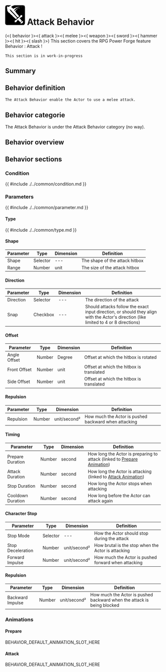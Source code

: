 # ![behavior_icon.png](../../../../../../../../media/user_manual/game_mecanics/behaviors/icons/Attack.png) Attack Behavior
(<( behavior )><( attack )><( melee )><( weapon )><( sword )><( hammer )><( hit )><( slash )>)
This section covers the RPG Power Forge feature Behavior : Attack !

```admonish warning title="Working, working ..."
This section is in work-in-progress
```

## Summary

## Behavior definition
```admonish summary title="Attack Behavior"
The Attack Behavior enable the Actor to use a melee attack.
```

## Behavior categorie
The Attack Behavior is under the Attack Behavior category (no way).
## Behavior overview

## Behavior sections

### Condition
{{ #include ./../common/condition.md }}

### Parameters
{{ #include ./../common/parameter.md }}

#### Type
{{ #include ./../common/type.md }}

#### Shape
Parameter | Type | Dimension | Definition
---|---|---|---
Shape|Selector| --- |The shape of the attack hitbox
Range|Number|unit|The size of the attack hitbox
#### Direction
Parameter | Type | Dimension | Definition
---|---|---|---
Direction|Selector|---|The direction of the attack
Snap|Checkbox|---|Should attacks follow the exact input direction, or should they align with the Actor's direction (like limited to 4 or 8 directions)
#### Offset
Parameter | Type | Dimension|Definition
---|---|---|---
Angle Offset|Number|Degree|Offset at which the hitbox is rotated
Front Offset|Number|unit|Offset at which the hitbox is translated
Side Offset|Number|unit|Offset at which the hitbox is translated
#### Repulsion
Parameter | Type | Dimension|Definition
---|---|---|---
Repulsion|Number|unit/second²|How much the Actor is pushed backward when attacking
#### Timing
Parameter | Type | Dimension|Definition
---|---|---|---
Prepare Duration|Number|second|How long the Actor is preparing to attack (linked to [Prepare Animation](#{Prepare}))
Attack Duration|Number|second|How long the Actor is attacking (linked to [Attack Animation](#{Attack}))
Stop Duration|Number|second|How long the Actor stops when attacking
Cooldown Duration|Number|second|How long before the Actor can attack again
#### Character Stop
Parameter | Type | Dimension|Definition
---|---|---|---
Stop Mode|Selector|---|How the Actor should stop during the attack
Stop Deceleration|Number|unit/second²|How brutal is the stop when the Actor is attacking
Forward Impulse|Number|unit/second²|How much the Actor is pushed forward when attacking
#### Repulsion
Parameter | Type | Dimension|Definition
---|---|---|---
Backward Impulse|Number|unit/second²|How much the Actor is pushed backward when the attack is being blocked
### Animations

#### Prepare
BEHAVIOR_DEFAULT_ANIMATION_SLOT_HERE
#### Attack
BEHAVIOR_DEFAULT_ANIMATION_SLOT_HERE